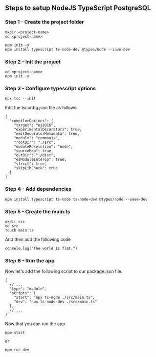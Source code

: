 ## Steps to setup NodeJS TypeScript PostgreSQL

### Step 1 - Create the project folder

```
mkdir <project-name>
cd <project-name>

npm init -y
npm install typescript ts-node-dev @types/node --save-dev
```

### Step 2 - Init the project

```
cd <project-name>
npm init -y
```

### Step 3 - Configure typescript options

```
npx tsc --init
```

Edit the tsconfig.json file as follows:

```
{
  "compilerOptions": {
    "target": "es2016",                       
    "experimentalDecorators": true, 
    "emitDecoratorMetadata": true, 
    "module": "commonjs", 
    "rootDir": "./src", 
    "moduleResolution": "node",
    "sourceMap": true, 
    "outDir": "./dist", 
    "esModuleInterop": true, 
    "strict": true, 
    "skipLibCheck": true 
  }
}
```

### Step 4 - Add dependencies

```
npm install typescript ts-node ts-node-dev @types/node --save-dev
```

### Step 5 - Create the main.ts

```
mkdir src
cd src
touch main.ts
```

And then add the following code

```
console.log("The world is flat.")
```

### Step 6 - Run the app

Now let's add the following script to our package.json file.

```
{
  // ...
  "type": "module",
  "scripts": {
    "start": "npx ts-node ./src/main.ts",
    "dev": "npx ts-node-dev ./src/main.ts"
  },
  // ...
}
```

Now that you can run the app

```
npm start

or

npm run dev
```

